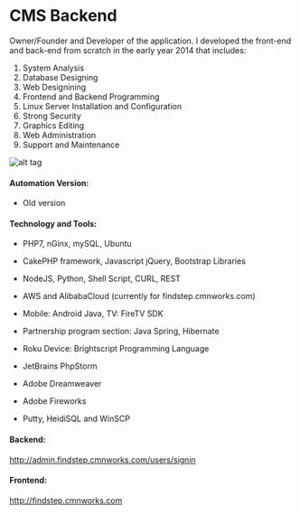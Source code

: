 # CMS Backend
Owner/Founder and Developer of the application.
I developed the front-end and back-end from scratch in the early year 2014 that includes:
    
1. System Analysis
2. Database Designing
3. Web Designining
4. Frontend and Backend Programming
5. Linux Server Installation and Configuration
6. Strong Security
7. Graphics Editing
8. Web Administration
9. Support and Maintenance

![alt tag](http://47.75.1.113/img/findstep.jpg)

#### Automation Version:
- Old version

#### Technology and Tools:
- PHP7, nGinx, mySQL, Ubuntu
- CakePHP framework, Javascript jQuery, Bootstrap Libraries
- NodeJS, Python, Shell Script, CURL, REST
- AWS and AlibabaCloud (currently for findstep.cmnworks.com)
- Mobile: Android Java, TV: FireTV SDK
- Partnership program section: Java Spring, Hibernate
- Roku Device: Brightscript Programming Language

- JetBrains PhpStorm
- Adobe Dreamweaver
- Adobe Fireworks
- Putty, HeidiSQL and WinSCP

#### Backend:
http://admin.findstep.cmnworks.com/users/signin

#### Frontend:
http://findstep.cmnworks.com
